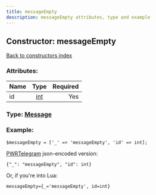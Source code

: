 ```yaml
---
title: messageEmpty
description: messageEmpty attributes, type and example
---
```

## Constructor: messageEmpty  
[Back to constructors index](index.md)



### Attributes:

| Name     |    Type       | Required |
|----------|:-------------:|---------:|
|id|[int](../types/int.md) | Yes|



### Type: [Message](../types/Message.md)


### Example:

```
$messageEmpty = ['_' => 'messageEmpty', 'id' => int];
```  

[PWRTelegram](https://pwrtelegram.xyz) json-encoded version:

```
{"_": "messageEmpty", "id": int}
```


Or, if you're into Lua:  


```
messageEmpty={_='messageEmpty', id=int}

```


